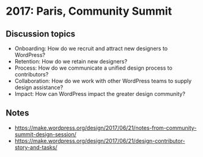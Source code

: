 # 2017: Paris, Community Summit

## Discussion topics

*   Onboarding: How do we recruit and attract new designers to WordPress?
*   Retention: How do we retain new designers?
*   Process: How do we communicate a unified design process to contributors?
*   Collaboration: How do we work with other WordPress teams to supply design assistance?
*   Impact: How can WordPress impact the greater design community?

## Notes

*   https://make.wordpress.org/design/2017/06/21/notes-from-community-summit-design-session/
*   https://make.wordpress.org/design/2017/06/21/design-contributor-story-and-tasks/